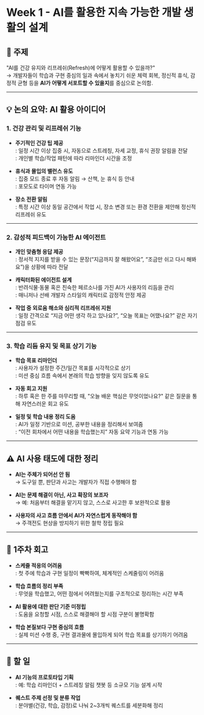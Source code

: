 # Week 1 - AI를 활용한 지속 가능한 개발 생활의 설계

## 🧭 주제

"AI를 건강 유지와 리프레쉬(Refresh)에 어떻게 활용할 수 있을까?"  
→ 개발자들이 학습과 구현 중심의 일과 속에서 놓치기 쉬운 체력 회복, 정신적 휴식, 감정적 균형 등을 **AI가 어떻게 서포트할 수 있을지**를 중심으로 논의함.

---

## 💡 논의 요약: AI 활용 아이디어

### 1. **건강 관리 및 리프레쉬 기능**

- **주기적인 건강 팁 제공**  
  : 일정 시간 이상 집중 시, 자동으로 스트레칭, 자세 교정, 휴식 권장 알림을 전달  
  : 개인별 학습/작업 패턴에 따라 리마인더 시간을 조정

- **휴식과 몰입의 밸런스 유도**  
  : 집중 모드 종료 후 자동 알림 → 산책, 눈 휴식 등 안내  
  : 포모도로 타이머 연동 가능

- **장소 전환 알림**  
  : 특정 시간 이상 동일 공간에서 작업 시, 장소 변경 또는 환경 전환을 제안해 정신적 리프레쉬 유도

---

### 2. **감성적 피드백이 가능한 AI 에이전트**

- **개인 맞춤형 응답 제공**  
  : 정서적 지지를 받을 수 있는 문장(“지금까지 잘 해왔어요”, “조금만 쉬고 다시 해봐요”)을 상황에 따라 전달

- **캐릭터화된 에이전트 설계**  
  : 반려식물·동물 혹은 친숙한 페르소나를 가진 AI가 사용자의 리듬을 관리  
  : 매니저나 선배 개발자 스타일의 캐릭터로 감정적 안정 제공

- **작업 중 외로움 해소와 심리적 리프레쉬 지원**  
  : 일정 간격으로 “지금 어떤 생각 하고 있나요?”, “오늘 목표는 어땠나요?” 같은 자기 점검 유도

---

### 3. **학습 리듬 유지 및 목표 상기 기능**

- **학습 목표 리마인더**  
  : 사용자가 설정한 주간/일간 목표를 시각적으로 상기  
  : 미션 중심 흐름 속에서 본래의 학습 방향을 잊지 않도록 유도

- **자동 회고 지원**  
  : 하루 혹은 한 주를 마무리할 때, "오늘 배운 핵심은 무엇이었나요?" 같은 질문을 통해 자연스러운 회고 유도

- **일정 및 학습 내용 정리 도움**  
  : AI가 일정 기반으로 미션, 공부한 내용을 정리해서 보여줌  
  : “이전 회차에서 어떤 내용을 학습했는지” 자동 요약 기능과 연동 가능

---

## ⚠️ AI 사용 태도에 대한 정리

- **AI는 주체가 되어선 안 됨**  
  → 도구일 뿐, 판단과 사고는 개발자가 직접 수행해야 함

- **AI는 문제 해결이 아닌, 사고 확장의 보조자**  
  → 예: 처음부터 해결을 맡기지 않고, 스스로 사고한 후 보완적으로 활용

- **사용자의 사고 흐름 안에서 AI가 자연스럽게 동작해야 함**  
  → 주객전도 현상을 방지하기 위한 철학 정립 필요

---

## 📌 1주차 회고

- **스케줄 적응의 어려움**  
  : 첫 주에 학습과 구현 일정이 빡빡하여, 체계적인 스케줄링이 어려움

- **학습 흐름의 정리 부족**  
  : 무엇을 학습했고, 어떤 점에서 어려웠는지를 구조적으로 정리하는 시간 부족

- **AI 활용에 대한 판단 기준 미정립**  
  : 도움을 요청할 시점, 스스로 해결해야 할 시점 구분이 불명확함

- **학습 본질보다 구현 중심의 흐름**  
  : 실제 미션 수행 중, 구현 결과물에 몰입하게 되어 학습 목표를 상기하기 어려움

---

## 🔄 할 일

- **AI 기능의 프로토타입 기획**  
  : 예: 학습 리마인더 + 스트레칭 알림 챗봇 등 소규모 기능 설계 시작

- **퀘스트 주제 선정 및 분류 작업**  
  : 분야별(건강, 학습, 감정)로 나눠 2~3개씩 퀘스트를 세분화해 정리
